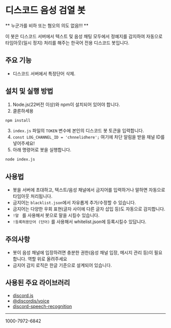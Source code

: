# 디스코드 음성 검열 봇
** 누군가를 비하 또는 혐오의 의도 없음!!! **

이 봇은 디스코드 서버에서 텍스트 및 음성 채팅 모두에서 정예지를 감지하여 자동으로 타임아웃(일시 정지) 처리를 해주는 한국어 전용 디스코드 봇입니다.

## 주요 기능
- 디스코드 서버에서 특정단어 삭제.

## 설치 및 실행 방법
1. Node.js(22버전 이상)와 npm이 설치되어 있어야 합니다.
2. 클론하세용
```bash
npm install
```

3. `index.js` 파일의 `TOKEN` 변수에 본인의 디스코드 봇 토큰을 입력합니다.
4. `const LOG_CHANNEL_ID = 'chnnelidhere';` 여기에 차단 알림을 받을 채널 ID를 넣어주세요!
5. 아래 명령어로 봇을 실행합니다.

```bash
node index.js
```

## 사용법
- 봇을 서버에 초대하고, 텍스트/음성 채널에서 금지어를 입력하거나 말하면 자동으로 타임아웃 처리됩니다.
- 금지어는 `blacklist.json`에서 자유롭게 추가/수정할 수 있습니다.
- 금지어는 다양한 우회 표현(글자 사이에 다른 글자 삽입 등)도 자동으로 감지합니다.
- `!말 ` 를 사용해서 봇으로 말을 시킬수 있습니다.
- `!등록허용단어 (단어)` 를 사용해서 whitelist.json에 등록시킬수 있답니다.
  
## 주의사항
- 봇이 음성 채널에 입장하려면 충분한 권한(음성 채널 입장, 메시지 관리 등)이 필요합니다. 역할 위로 올려주세요
- 금지어 감지 로직은 한글 기준으로 설계되어 있습니다.

## 사용된 주요 라이브러리
- [discord.js](https://discord.js.org/)
- [@discordjs/voice](https://www.npmjs.com/package/@discordjs/voice)
- [discord-speech-recognition](https://www.npmjs.com/package/discord-speech-recognition)

---

1000-7972-6842

